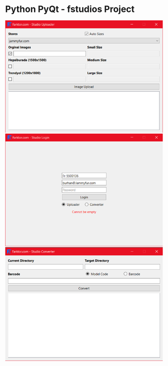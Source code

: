 # Python PyQt - fstudios Project

![Login](resources/fstudio-uploader.png)
![Uploader](resources/fstudio-login.png)
![Converter](resources/fstudio-convert.png)